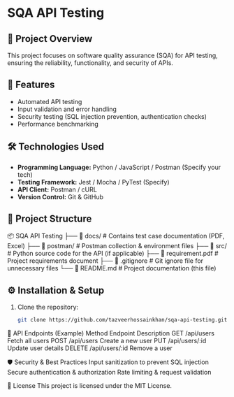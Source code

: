 <!-- API Testing the Student Management System
Tested By:
Md. Tazveer Hossain Khan

Project Overview
This project focuses on testing the Student Management System (SMS) API to ensure its functionality, security, and performance. The API is tested using Postman and automated test scripts.

Project Structure
SQA API Testing/
│── docs/                     # Contains test case documents and reports
│── postman/                  # Contains Postman collections and environment files
│── src/                      # Source code for the API
│── requirement.pdf            # API requirements document
│── .gitignore                 # Files to ignore in version control
│── README.md                 # Project documentation (this file)
Prerequisites
Ensure you have the following installed before running tests:

Python 3.x
Postman
VS Code
Setup Instructions
1. Clone the Repository
git clone <repository-url>
cd SQA-API-Testing

2. Import Postman Collection & Environment
Open Postman.
Go to File → Import.
Select student_api_collection.json from the postman/ folder.
Select student_api_environment.json to set up the environment variables.
3. Run API Tests
Manual Testing in Postman
Open Postman and execute API requests.
Check responses, status codes, and validations.

Test Case Documentation
All test cases are documented in the docs/ folder as a PDF. It includes:

Test scenarios
Input data
Expected vs actual results
Contributing
Fork the repository
Create a new branch (feature-branch)
Commit your changes
Submit a pull request
License
This project is for educational purposes.

This README follows best practices for an SQA API Testing project. Let me know if you need modifications! 🚀 -->

# SQA API Testing

## 📌 Project Overview
This project focuses on software quality assurance (SQA) for API testing, ensuring the reliability, functionality, and security of APIs.

## 🚀 Features
- Automated API testing
- Input validation and error handling
- Security testing (SQL injection prevention, authentication checks)
- Performance benchmarking

## 🛠️ Technologies Used
- **Programming Language:** Python / JavaScript / Postman (Specify your tech)
- **Testing Framework:** Jest / Mocha / PyTest (Specify)
- **API Client:** Postman / cURL
- **Version Control:** Git & GitHub

## 📂 Project Structure
📦 SQA API Testing
    ├── 📂 docs/                # Contains test case documentation (PDF, Excel)
    ├── 📂 postman/             # Postman collection & environment files
    ├── 📂 src/                 # Python source code for the API (if applicable)
    ├── 📄 requirement.pdf      # Project requirements document
    ├── 📄 .gitignore           # Git ignore file for unnecessary files
    └── 📄 README.md            # Project documentation (this file)



## ⚙️ Installation & Setup
1. Clone the repository:
   ```sh
   git clone https://github.com/tazveerhossainkhan/sqa-api-testing.git
📜 API Endpoints (Example)
Method	Endpoint	Description
GET	/api/users	Fetch all users
POST	/api/users	Create a new user
PUT	/api/users/:id	Update user details
DELETE	/api/users/:id	Remove a user

🛡 Security & Best Practices
Input sanitization to prevent SQL injection
Secure authentication & authorization
Rate limiting & request validation

📜 License
This project is licensed under the MIT License.
